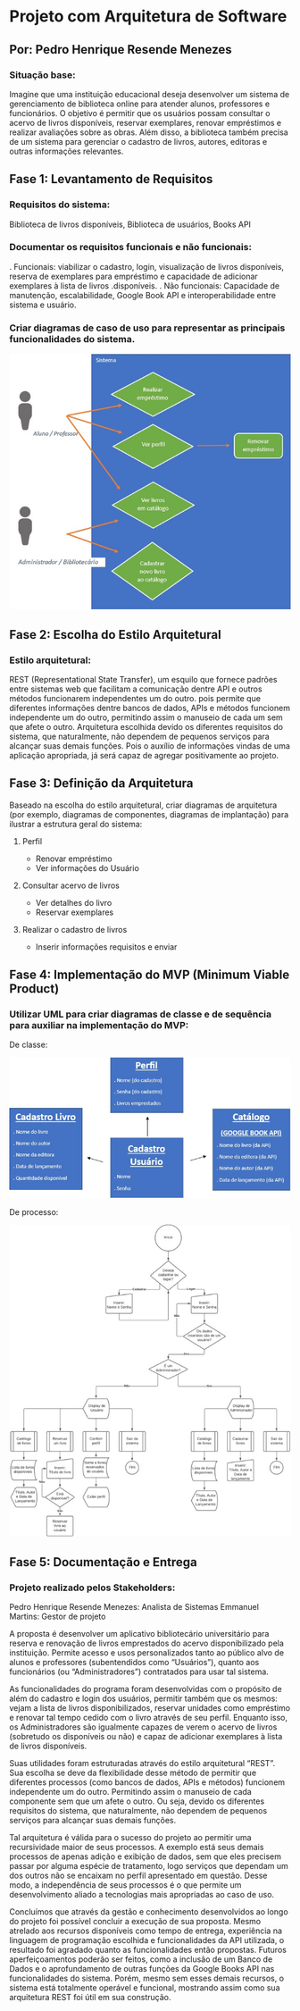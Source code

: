 # Projeto com Arquitetura de Software
## Por: Pedro Henrique Resende Menezes

### Situação base: 
Imagine que uma instituição educacional deseja desenvolver um sistema de gerenciamento de biblioteca online para atender alunos, professores e funcionários. O objetivo é permitir que os usuários possam consultar o acervo de livros disponíveis, reservar exemplares, renovar empréstimos e realizar avaliações sobre as obras. Além disso, a biblioteca também precisa de um sistema para gerenciar o cadastro de livros, autores, editoras e outras informações relevantes.

## Fase 1: Levantamento de Requisitos 
### Requisitos do sistema: 
Biblioteca de livros disponíveis, Biblioteca de usuários, Books API
### Documentar os requisitos funcionais e não funcionais: 
. Funcionais: viabilizar o cadastro, login, visualização de livros disponíveis, reserva de exemplares para empréstimo e capacidade de adicionar exemplares à lista de livros .disponíveis. 
. Não funcionais: Capacidade de manutenção, escalabilidade, Google Book API e interoperabilidade entre sistema e usuário.
### Criar diagramas de caso de uso para representar as principais funcionalidades do sistema.
![Funcionalidades](img/func.jpg)

## Fase 2: Escolha do Estilo Arquitetural
### Estilo arquitetural: 
REST (Representational State Transfer), um esquilo que fornece padrões entre sistemas web que facilitam a comunicação dentre API e outros métodos funcionarem independentes um do outro. pois permite que diferentes informações dentre bancos de dados, APIs e métodos funcionem independente um do outro, permitindo assim o manuseio de cada um sem que afete o outro. Arquitetura escolhida devido os diferentes requisitos do sistema, que naturalmente, não dependem de pequenos serviços para alcançar suas demais funções. Pois o auxílio de informações vindas de uma aplicação apropriada, já será capaz de agregar positivamente ao projeto.

## Fase 3: Definição da Arquitetura
Baseado na escolha do estilo arquitetural, criar diagramas de arquitetura (por exemplo, diagramas de componentes, diagramas de implantação) para ilustrar a estrutura geral do sistema:

1. Perfil 
   - Renovar empréstimo
   - Ver informações do Usuário

2. Consultar acervo de livros
   - Ver detalhes do livro
   - Reservar exemplares

3. Realizar o cadastro de livros
   - Inserir informações requisitos e enviar


## Fase 4: Implementação do MVP (Minimum Viable Product)

### Utilizar UML para criar diagramas de classe e de sequência para auxiliar na implementação do MVP:

De classe:

![Diagrama UML de classe](img/UMLclass.jpg)

De processo:

![Diagrama UML de processo](img/UMLprocess.jpg)

## Fase 5: Documentação e Entrega

### Projeto realizado pelos Stakeholders:
Pedro Henrique Resende Menezes: Analista de Sistemas
Emmanuel Martins: Gestor de projeto

A proposta é desenvolver um aplicativo bibliotecário universitário para reserva e renovação de livros emprestados do acervo disponibilizado pela instituição. Permite acesso e usos personalizados tanto ao público alvo de alunos e professores (subentendidos como “Usuários”), quanto aos funcionários (ou “Administradores”) contratados para usar tal sistema.

As funcionalidades do programa foram desenvolvidas com o propósito de além do cadastro e login dos usuários, permitir também que os mesmos: vejam a lista de livros disponibilizados, reservar unidades como empréstimo e renovar tal tempo cedido com o livro através de seu perfil. Enquanto isso, os Administradores são igualmente capazes de verem o acervo de livros (sobretudo os disponíveis ou não) e capaz de adicionar exemplares à lista de livros disponíveis. 

Suas utilidades foram estruturadas através do estilo arquitetural “REST”. Sua escolha se deve da flexibilidade desse método de permitir que diferentes processos (como bancos de dados, APIs e métodos) funcionem independente um do outro. Permitindo assim o manuseio de cada componente sem que um afete o outro. Ou seja, devido os diferentes requisitos do sistema, que naturalmente, não dependem de pequenos serviços para alcançar suas demais funções.

Tal arquitetura é válida para o sucesso do projeto ao permitir uma recursividade maior de seus processos. A exemplo está seus demais processos de apenas adição e exibição de dados, sem que eles precisem passar por alguma espécie de tratamento, logo serviços que dependam um dos outros não se encaixam no perfil apresentado em questão. Desse modo, a independência de seus processos é o que permite um desenvolvimento aliado a tecnologias mais apropriadas ao caso de uso. 

Concluímos que através da gestão e conhecimento desenvolvidos ao longo do projeto foi possível concluir a execução de sua proposta. Mesmo atrelado aos recursos disponíveis como tempo de entrega, experiência na linguagem de programação escolhida e funcionalidades da API utilizada, o resultado foi agradado quanto as funcionalidades então propostas. Futuros aperfeiçoamentos poderão ser feitos, como a inclusão de um Banco de Dados e o aprofundamento de outras funções da Google Books API nas funcionalidades do sistema. Porém, mesmo sem esses demais recursos, o sistema está totalmente operável e funcional, mostrando assim como sua arquitetura REST foi útil em sua construção.


